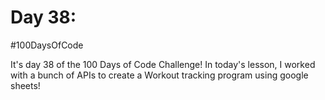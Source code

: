 # Day 38:
#100DaysOfCode

It's day 38 of the 100 Days  of Code Challenge! In today's lesson, I worked with a bunch of APIs to create a Workout tracking program using google sheets!
